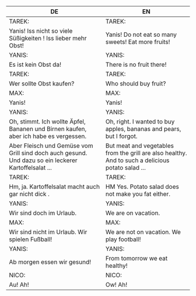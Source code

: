 |DE|EN|
|---|---|
|TAREK:|TAREK:|
|Yanis! Iss nicht so viele Süßigkeiten ! Iss lieber mehr Obst!|Yanis! Do not eat so many sweets! Eat more fruits!|
|YANIS:|YANIS:|
|Es ist kein Obst da!|There is no fruit there!|
|TAREK:|TAREK:|
|Wer sollte Obst kaufen?|Who should buy fruit?|
|MAX:|MAX:|
|Yanis!|Yanis!|
|YANIS:|YANIS:|
|Oh, stimmt. Ich wollte Äpfel, Bananen und Birnen kaufen, aber ich habe es vergessen.|Oh, right. I wanted to buy apples, bananas and pears, but I forgot.|
|Aber Fleisch und Gemüse vom Grill sind doch auch gesund. Und dazu so ein leckerer Kartoffelsalat ...|But meat and vegetables from the grill are also healthy. And to such a delicious potato salad ...|
|TAREK:|TAREK:|
|Hm, ja. Kartoffelsalat macht auch gar nicht dick .|HM Yes. Potato salad does not make you fat either.|
|YANIS:|YANIS:|
|Wir sind doch im Urlaub.|We are on vacation.|
|MAX:|MAX:|
|Wir sind nicht im Urlaub. Wir spielen Fußball!|We are not on vacation. We play football!|
|YANIS:|YANIS:|
|Ab morgen essen wir gesund!|From tomorrow we eat healthy!|
|NICO:|NICO:|
|Au! Ah!|Ow! Ah!|
